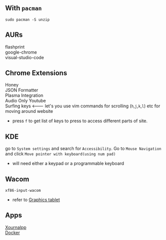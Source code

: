 ## With `pacman`

`sudo pacman -S unzip`

## AURs

flashprint<br />
google-chrome<br />
visual-studio-code<br />

## Chrome Extensions

Honey<br />
JSON Formatter<br />
Plasma Integration<br />
Audio Only Youtube<br />
Surfing keys <--- let's you use vim commands for scrolling (`h`,`j`,`k`,`l`) etc for moving around website<br />

-   press `f` to get list of keys to press to access different parts of site.

## KDE

go to `System settings` and search for `Accessibility`. Go to `Mouse Navigation` and click `Move pointer with keyboard(using num pad)`

-   will need either a keypad or a programmable keyboard

## Wacom

`xf86-input-wacom`<br />

-   refer to [Graphics tablet](https://wiki.archlinux.org/title/Graphics_tablet#Remapping_buttons)

## Apps

[Xournalpp](https://github.com/xournalpp/xournalpp) <br />
<a href="https://wiki.archlinux.org/title/docker" target="_blank">Docker</a>
